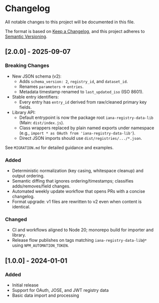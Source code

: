 # Changelog

All notable changes to this project will be documented in this file.

The format is based on [Keep a Changelog](https://keepachangelog.com/en/1.0.0/),
and this project adheres to [Semantic Versioning](https://semver.org/spec/v2.0.0.html).

## [2.0.0] - 2025-09-07

### Breaking Changes
- New JSON schema (v2):
  - Adds `schema_version: 2`, `registry_id`, and `dataset_id`.
  - Renames `parameters` → `entries`.
  - Metadata timestamp renamed to `last_updated_iso` (ISO 8601).
- Stable entry identifiers:
  - Every entry has `entry_id` derived from raw/cleaned primary key fields.
- Library API:
  - Default entrypoint is now the package root `iana-registry-data-lib` (Main: `dist/index.js`).
  - Class wrappers replaced by plain named exports under namespace (e.g., `import * as OAuth from 'iana-registry-data-lib'`).
  - Direct JSON imports should use `dist/registries/.../*.json`.

See `MIGRATION.md` for detailed guidance and examples.

### Added
- Deterministic normalization (key casing, whitespace cleanup) and output ordering.
- Semantic diffing that ignores ordering/timestamps; classifies adds/removes/field changes.
- Automated weekly update workflow that opens PRs with a concise changelog.
- Format upgrade: v1 files are rewritten to v2 even when content is identical.

### Changed
- CI and workflows aligned to Node 20; monorepo build for importer and library.
- Release flow publishes on tags matching `iana-registry-data-lib@*` using `NPM_AUTOMATION_TOKEN`.

## [1.0.0] - 2024-01-01

### Added
- Initial release
- Support for OAuth, JOSE, and JWT registry data
- Basic data import and processing 
